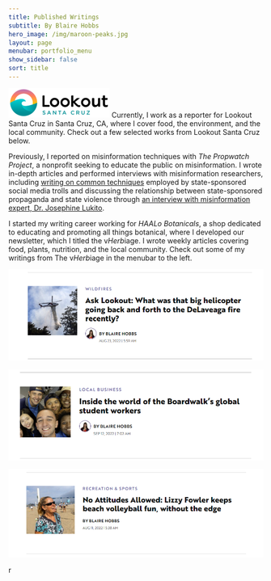 ```yaml
---
title: Published Writings
subtitle: By Blaire Hobbs
hero_image: /img/maroon-peaks.jpg
layout: page
menubar: portfolio_menu
show_sidebar: false
sort: title
---
```




![](/img/lookoutsc.png) Currently, I work as a reporter for Lookout Santa Cruz in Santa Cruz, CA, where I cover food, the environment, and the local community. Check out a few selected works from Lookout Santa Cruz below.

Previously, I reported on misinformation techniques with *The Propwatch Project*, a nonprofit seeking to educate the public on misinformation. I wrote in-depth articles and performed interviews with misinformation researchers, including [writing on common techniques](https://www.propwatch.org/article.php?id=295) employed by state-sponsored social media trolls and discussing the relationship between state-sponsored propaganda and state violence through [an interview with misinformation expert, Dr. Josephine Lukito](https://www.propwatch.org/article.php?id=305).

I started my writing career working for *HAALo Botanicals*, a shop dedicated to educating and promoting all things botanical, where I developed our newsletter, which I titled the v*Herb*iage. I wrote weekly articles covering food, plants, nutrition, and the local community. Check out some of my writings from The v*Herb*iage in the menubar to the left.



[![](/img/helicopters.png)](https://lookout.co/santacruz/environment/wildfires/story/2022-08-23/cal-fire-helicopters-fire-hawk-ask-lookout-what-was-that-big-helicopter-going-back-and-forth-to-the-delaveaga-fire-recently)



[![](/img/boardwalkworkers.png)](https://lookout.co/santacruz/business-technology/local-business/story/2022-09-12/beach-boardwalk-global-student-workers-ambassadors-state-department-interexchange-santa-cruz-seaside-company)



[![](/img/beachvolleyball.png)](https://lookout.co/santacruz/recreation-sports/story/2022-08-11/beach-volleyball-lizzy-fowler-no-attitudes-allowed-classes-tournaments)

r



